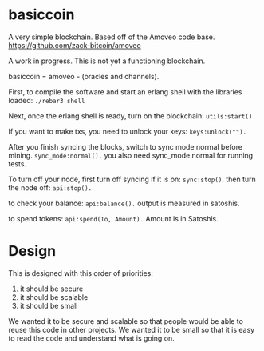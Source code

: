 basiccoin
=====

A very simple blockchain.
Based off of the Amoveo code base. https://github.com/zack-bitcoin/amoveo

A work in progress. This is not yet a functioning blockchain.

basiccoin = amoveo - (oracles and channels).

First, to compile the software and start an erlang shell with the libraries loaded:
`./rebar3 shell`

Next, once the erlang shell is ready, turn on the blockchain:
`utils:start().`

If you want to make txs, you need to unlock your keys:
`keys:unlock("").`

After you finish syncing the blocks, switch to sync mode normal before mining.
`sync_mode:normal().`
you also need sync_mode normal for running tests.

To turn off your node, first turn off syncing if it is on:
`sync:stop()`.
then turn the node off:
`api:stop().`

to check your balance:
`api:balance().`
output is measured in satoshis.

to spend tokens:
`api:spend(To, Amount).`
Amount is in Satoshis. 



Design
=======

This is designed with this order of priorities:
1) it should be secure
2) it should be scalable
3) it should be small

We wanted it to be secure and scalable so that people would be able to reuse this code in other projects.
We wanted it to be small so that it is easy to read the code and understand what is going on.
